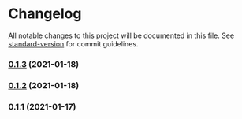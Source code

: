 # Changelog

All notable changes to this project will be documented in this file. See [standard-version](https://github.com/conventional-changelog/standard-version) for commit guidelines.

### [0.1.3](https://github.com/Hrdtr/nuxt-appwrite/compare/v0.1.2...v0.1.3) (2021-01-18)

### [0.1.2](https://github.com/Hrdtr/nuxt-appwrite/compare/v0.1.1...v0.1.2) (2021-01-18)

### 0.1.1 (2021-01-17)
